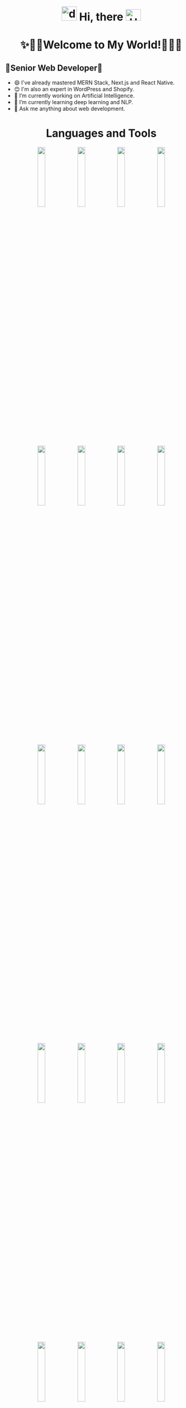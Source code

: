 # <div align="center"><img alt="dsmark" height="37px" width="40px" src="https://c.tenor.com/P7zWdgA3E2EAAAAi/spunchbob-the-g.gif"></img> Hi, there <img alt="Hola" height="30px" width="40px" src="https://emojipedia-us.s3.amazonaws.com/source/skype/289/ghost_1f47b.png"></img></div>

<h1 align="center">
  ✨🎉🎊Welcome to My World!🎊🎉✨
</h1>

## 💎Senior Web Developer💎

- 😄 I've already mastered MERN Stack, Next.js and React Native.
- 😊 I'm also an expert in WordPress and Shopify.
- 🔭 I’m currently working on Artificial Intelligence.
- 🌱 I’m currently learning deep learning and NLP.
- 🔔 Ask me anything about web development.

<div align="center">
<h1> Languages and Tools </h1>
<code><img width="20%" src="https://www.vectorlogo.zone/logos/w3_html5/w3_html5-ar21.svg"></code>
<code><img width="20%" src="https://www.vectorlogo.zone/logos/w3_css/w3_css-ar21.svg"></code>
<code><img width="20%" src="https://www.vectorlogo.zone/logos/javascript/javascript-ar21.svg"></code>
<code><img width="20%" src="https://www.vectorlogo.zone/logos/typescriptlang/typescriptlang-ar21.svg"></code>
<br />
<code><img width="20%" src="https://www.vectorlogo.zone/logos/reactjs/reactjs-ar21.svg"></code>
<code><img width="20%" src="https://www.vectorlogo.zone/logos/vuejs/vuejs-ar21.svg"></code>
<code><img width="20%" src="https://www.vectorlogo.zone/logos/angular/angular-ar21.svg"></code>
<code><img width="20%" src="https://www.vectorlogo.zone/logos/nuxtjs/nuxtjs-ar21.svg"></code>
<br />
<code><img width="20%" src="https://www.vectorlogo.zone/logos/nodejs/nodejs-ar21.svg"></code>
<code><img width="20%" src="https://www.vectorlogo.zone/logos/expressjs/expressjs-ar21.svg"></code>
<code><img width="20%" src="https://www.vectorlogo.zone/logos/npmjs/npmjs-ar21.svg"></code>
<code><img width="20%" src="https://www.vectorlogo.zone/logos/yarnpkg/yarnpkg-ar21.svg"></code>
<br />
<code><img width="20%" src="https://www.vectorlogo.zone/logos/mysql/mysql-ar21.svg"></code>
<code><img width="20%" src="https://www.vectorlogo.zone/logos/postgresql/postgresql-ar21.svg"></code>
<code><img width="20%" src="https://www.vectorlogo.zone/logos/mongodb/mongodb-ar21.svg"></code>
<code><img width="20%" src="https://www.vectorlogo.zone/logos/redis/redis-ar21.svg"></code>
<br />
<code><img width="20%" src="https://www.vectorlogo.zone/logos/wordpress/wordpress-ar21.svg"></code>
<code><img width="20%" src="https://www.vectorlogo.zone/logos/shopify/shopify-ar21.svg"></code>
<code><img width="20%" src="https://www.vectorlogo.zone/logos/wix/wix-ar21.svg"></code>
<code><img width="20%" src="https://www.vectorlogo.zone/logos/webflow/webflow-ar21.svg"></code>
<br />
<code><img width="20%" src="https://www.vectorlogo.zone/logos/getbootstrap/getbootstrap-ar21.svg"></code>
<code><img width="20%" src="https://www.vectorlogo.zone/logos/tailwindcss/tailwindcss-ar21.svg"></code>
<code><img width="20%" src="https://www.vectorlogo.zone/logos/amazon_aws/amazon_aws-ar21.svg"></code>
<code><img width="20%" src="https://www.vectorlogo.zone/logos/figma/figma-ar21.svg"></code>
<br />
<code><img width="20%" src="https://www.vectorlogo.zone/logos/python/python-ar21.svg"></code>
<code><img width="20%" src="https://www.vectorlogo.zone/logos/djangoproject/djangoproject-ar21.svg"></code>
<code><img width="20%" src="https://www.vectorlogo.zone/logos/pocoo_flask/pocoo_flask-ar21.svg"></code>
<code><img width="20%" src="https://www.vectorlogo.zone/logos/numpy/numpy-ar21.svg"></code>
<br />
<code><img width="20%" src="https://www.vectorlogo.zone/logos/android/android-ar21.svg"></code>
<code><img width="20%" src="https://www.vectorlogo.zone/logos/java/java-ar21.svg"></code>
<code><img width="20%" src="https://www.vectorlogo.zone/logos/flutterio/flutterio-ar21.svg"></code>
<code><img width="20%" src="https://www.vectorlogo.zone/logos/git-scm/git-scm-ar21.svg"></code>
</div>

<hr />

## 📞Contact Me📞

- 📧 Email: erwinhofmann647@gmail.com
- 📻 Skype: live:.cid.c7efd70698e49df0
- 📠 Discord: erwinhofmann647
- ☎ Telegram : golden_developer

## 🏫Education🏫

- Technical University of Munich(Master's degree in computer science)

## 🌍Languages🌍

- German: Native
- English: Fluent
- Chinese: Conversational
